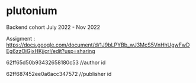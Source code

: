 # plutonium
Backend cohort July 2022 - Nov 2022

Assigment : https://docs.google.com/document/d/1J9bLPYBb_wJ3McS5VnHhUgwFwDEg6zzOiGjxHKjjcrI/edit?usp=sharing



62ff65d50b93432658180c53 //author id

62ff687452ee0a6acc347572  //publisher id